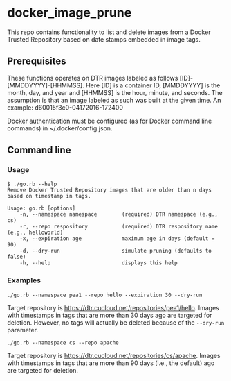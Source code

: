 # docker_image_prune

This repo contains functionality to list and delete images from a Docker Trusted Repository based on date stamps embedded in image tags.

## Prerequisites

These functions operates on DTR images labeled as follows [ID]-[MMDDYYYY]-[HHMMSS]. Here [ID] is a container ID, [MMDDYYYY] is the month, day, and year and [HHMMSS] is the hour, minute, and seconds. The assumption is that an image labeled as such was built at the given time. An example:  d60015f3c0-04172016-172400

Docker authentication must be configured (as for Docker command line commands) in ~/.docker/config.json.

## Command line

### Usage
```
$ ./go.rb --help
Remove Docker Trusted Repository images that are older than n days based on timestamp in tags.

Usage: go.rb [options]
    -n, --namespace namespace        (required) DTR namespace (e.g., cs)
    -r, --repo respository           (required) DTR respository name (e.g., helloworld)
    -x, --expiration age             maximum age in days (default = 90)
    -d, --dry-run                    simulate pruning (defaults to false)
    -h, --help                       displays this help
```

### Examples

`./go.rb --namespace pea1 --repo hello --expiration 30 --dry-run`

Target repository is https://dtr.cucloud.net/repositories/pea1/hello. Images with timestamps in tags that are more than 30 days ago are targeted for deletion. However, no tags will actually be deleted because of the `--dry-run` parameter.

`./go.rb --namespace cs --repo apache`

Target repository is https://dtr.cucloud.net/repositories/cs/apache. Images with timestamps in tags that are more than 90 days (i.e., the default) ago are targeted for deletion.
